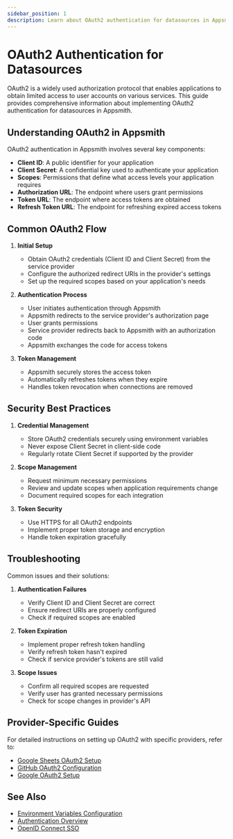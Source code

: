 ```yaml
---
sidebar_position: 1
description: Learn about OAuth2 authentication for datasources in Appsmith and how to configure various OAuth2-enabled services.
---
```


# OAuth2 Authentication for Datasources

OAuth2 is a widely used authorization protocol that enables applications to obtain limited access to user accounts on various services. This guide provides comprehensive information about implementing OAuth2 authentication for datasources in Appsmith.

## Understanding OAuth2 in Appsmith

OAuth2 authentication in Appsmith involves several key components:

- **Client ID**: A public identifier for your application
- **Client Secret**: A confidential key used to authenticate your application
- **Scopes**: Permissions that define what access levels your application requires
- **Authorization URL**: The endpoint where users grant permissions
- **Token URL**: The endpoint where access tokens are obtained
- **Refresh Token URL**: The endpoint for refreshing expired access tokens

## Common OAuth2 Flow

1. **Initial Setup**
   - Obtain OAuth2 credentials (Client ID and Client Secret) from the service provider
   - Configure the authorized redirect URIs in the provider's settings
   - Set up the required scopes based on your application's needs

2. **Authentication Process**
   - User initiates authentication through Appsmith
   - Appsmith redirects to the service provider's authorization page
   - User grants permissions
   - Service provider redirects back to Appsmith with an authorization code
   - Appsmith exchanges the code for access tokens

3. **Token Management**
   - Appsmith securely stores the access token
   - Automatically refreshes tokens when they expire
   - Handles token revocation when connections are removed

## Security Best Practices

1. **Credential Management**
   - Store OAuth2 credentials securely using environment variables
   - Never expose Client Secret in client-side code
   - Regularly rotate Client Secret if supported by the provider

2. **Scope Management**
   - Request minimum necessary permissions
   - Review and update scopes when application requirements change
   - Document required scopes for each integration

3. **Token Security**
   - Use HTTPS for all OAuth2 endpoints
   - Implement proper token storage and encryption
   - Handle token expiration gracefully

## Troubleshooting

Common issues and their solutions:

1. **Authentication Failures**
   - Verify Client ID and Client Secret are correct
   - Ensure redirect URIs are properly configured
   - Check if required scopes are enabled

2. **Token Expiration**
   - Implement proper refresh token handling
   - Verify refresh token hasn't expired
   - Check if service provider's tokens are still valid

3. **Scope Issues**
   - Confirm all required scopes are requested
   - Verify user has granted necessary permissions
   - Check for scope changes in provider's API

## Provider-Specific Guides

For detailed instructions on setting up OAuth2 with specific providers, refer to:

- [Google Sheets OAuth2 Setup](/connect-data/reference/querying-google-sheets)
- [GitHub OAuth2 Configuration](/getting-started/setup/environment-variables#github-oauth)
- [Google OAuth2 Setup](/getting-started/setup/environment-variables#google-oauth)

## See Also

- [Environment Variables Configuration](/getting-started/setup/environment-variables)
- [Authentication Overview](/getting-started/setup/instance-configuration/authentication)
- [OpenID Connect SSO](/getting-started/setup/instance-configuration/authentication/openid-connect-oidc)
